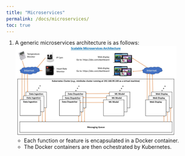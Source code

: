 ```yaml
---
title: "Microservices"
permalink: /docs/microservices/
toc: true
---
```


1. A generic microservices architecture is as follows:
<br/><img src="/assets/images/wiki/wiki_microservices_01.jpg" width="90%"/>
    + Each function or feature is encapsulated in a Docker container. 
    + The Docker containers are then ochestrated by Kubernetes.